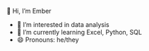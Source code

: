 👋 Hi, I’m Ember
- 👀 I’m interested in data analysis
- 🌱 I’m currently learning Excel, Python, SQL
- 😄 Pronouns: he/they

<!---
emburning/emburning is a ✨ special ✨ repository because its `README.md` (this file) appears on your GitHub profile.
You can click the Preview link to take a look at your changes.

- 💞️ I’m looking to collaborate on ...
- 📫 How to reach me ...
- ⚡ Fun fact: ...
--->
